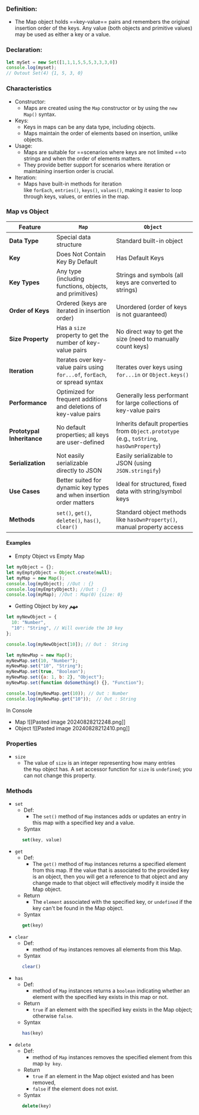 ### Definition:
- The Map object holds ==key-value== pairs and remembers the original insertion order of the keys. Any value (both objects and primitive values) may be used as either a key or a value.
### Declaration:
```js
let mySet = new Set([1,1,1,5,5,5,3,3,3,0])
console.log(myset);
// Outout Set(4) {1, 5, 3, 0}
```
### Characteristics
- Constructor:
	- Maps are created using the `Map` constructor or by using the `new Map()` syntax.
- Keys:
	- Keys in maps can be any data type, including objects.
	- Maps maintain the order of elements based on insertion, unlike objects.
-  Usage:
	- Maps are suitable for ==scenarios where keys are not limited ==to strings and when the order of elements matters.
	- They provide better support for scenarios where iteration or maintaining insertion order is crucial.
- Iteration:
	- Maps have built-in methods for iteration like `forEach`, `entries()`, `keys()`, `values()`, making it easier to loop through keys, values, or entries in the map.
### Map vs Object 

| Feature                    | `Map`                                                                       | `Object`                                                                                 |
| -------------------------- | --------------------------------------------------------------------------- | ---------------------------------------------------------------------------------------- |
| **Data Type**              | Special data structure                                                      | Standard built-in object                                                                 |
| **Key**                    | Does Not Contain Key By Default                                             | Has Default Keys                                                                         |
| **Key Types**              | Any type (including functions, objects, and primitives)                     | Strings and symbols (all keys are converted to strings)                                  |
| **Order of Keys**          | Ordered (keys are iterated in insertion order)                              | Unordered (order of keys is not guaranteed)                                              |
| **Size Property**          | Has a `size` property to get the number of key-value pairs                  | No direct way to get the size (need to manually count keys)                              |
| **Iteration**              | Iterates over key-value pairs using `for...of`, `forEach`, or spread syntax | Iterates over keys using `for...in` or `Object.keys()`                                   |
| **Performance**            | Optimized for frequent additions and deletions of key-value pairs           | Generally less performant for large collections of key-value pairs                       |
| **Prototypal Inheritance** | No default properties; all keys are user-defined                            | Inherits default properties from `Object.prototype` (e.g., `toString`, `hasOwnProperty`) |
| **Serialization**          | Not easily serializable directly to JSON                                    | Easily serializable to JSON (using `JSON.stringify`)                                     |
| **Use Cases**              | Better suited for dynamic key types and when insertion order matters        | Ideal for structured, fixed data with string/symbol keys                                 |
| **Methods**                | `set()`, `get()`, `delete()`, `has()`, `clear()`                            | Standard object methods like `hasOwnProperty()`, manual property access                  |
#### Examples 
- Empty Object vs Empty Map
```js
let myObject = {};
let myEmptyObject = Object.create(null);
let myMap = new Map();
console.log(myObject); //Out : {}
console.log(myEmptyObject); //Out : {}
console.log(myMap); //Out : Map(0) {size: 0}
```
* Getting Object by key  __مهم__
```javascript
let myNewObject = {
  10: "Number",
  "10": "String", // Will overide the 10 key
};

console.log(myNewObject[10]); // Out :  String

let myNewMap = new Map();
myNewMap.set(10, "Number");
myNewMap.set("10", "String");
myNewMap.set(true, "Boolean");
myNewMap.set({a: 1, b: 2}, "Object");
myNewMap.set(function doSomething() {}, "Function");

console.log(myNewMap.get(10)); // Out : Number
console.log(myNewMap.get("10"));  // Out : String
```
In Console 
- Map
![[Pasted image 20240828212248.png]]
- Object
![[Pasted image 20240828212410.png]]

### Properties
- `size`
	- The value of `size` is an integer representing how many entries the `Map` object has. A set accessor function for `size` is `undefined`; you can not change this property.
### Methods 
- `set`
	- Def: 
		- The `set()` method of `Map` instances adds or updates an entry in this map with a specified key and a value.
	- Syntax
```js
      set(key, value)
```
- `get`
	- Def: 
		- The `get()` method of `Map` instances returns a specified element from this map. If the value that is associated to the provided key is an object, then you will get a reference to that object and any change made to that object will effectively modify it inside the Map object.
	- Return 
		- The `element` associated with the specified key, or `undefined` if the key can't be found in the Map object.
	- Syntax
```js
      get(key)
```
- `clear`
	- Def: 
		- method of `Map` instances removes all elements from this Map.
	- Syntax
```js
      clear()
```
- `has`
	- Def: 
		- method of `Map` instances returns a `boolean` indicating whether an element with the specified key exists in this map or not.
	- Return
		- `true` if an element with the specified key exists in the Map object; otherwise `false`. 
	- Syntax
```js
      has(key)
```
- `delete`
	- Def: 
		- method of `Map` instances removes the specified element from this map `by key`.
	- Return
		- `true` if an element in the Map object existed and has been removed, 
		- `false` if the element does not exist. 
	- Syntax
```js
      delete(key)
```

